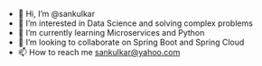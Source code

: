 - 👋 Hi, I’m @sankulkar
- 👀 I’m interested in Data Science and solving complex problems 
- 🌱 I’m currently learning Microservices and Python
- 💞️ I’m looking to collaborate on Spring Boot and Spring Cloud
- 📫 How to reach me sankulkar@yahoo.com

<!---
sankulkar/sankulkar is a ✨ special ✨ repository because its `README.md` (this file) appears on your GitHub profile.
You can click the Preview link to take a look at your changes.
--->
